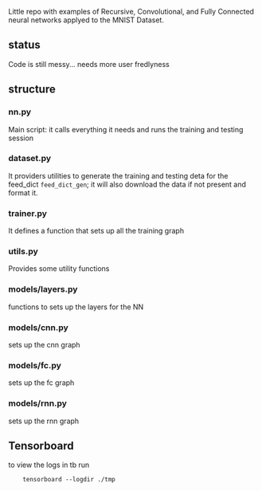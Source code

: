 
Little repo with examples of Recursive, Convolutional, and Fully Connected neural networks applyed to the MNIST Dataset.

## status
Code is still messy... needs more user fredlyness

## structure
### nn.py
Main script: it calls everything it needs and runs the training and testing session

### dataset.py
It providers utilities to generate the training and testing deta for the feed_dict ``feed_dict_gen``; it will also download the data if not present and format it.

### trainer.py
It defines a function that sets up all the training graph

### utils.py
Provides some utility functions

### models/layers.py
functions to sets up the layers for the NN

### models/cnn.py
sets up the cnn graph

### models/fc.py
sets up the fc graph

### models/rnn.py
sets up the rnn graph

## Tensorboard
to view the logs in tb run
```
    tensorboard --logdir ./tmp
```